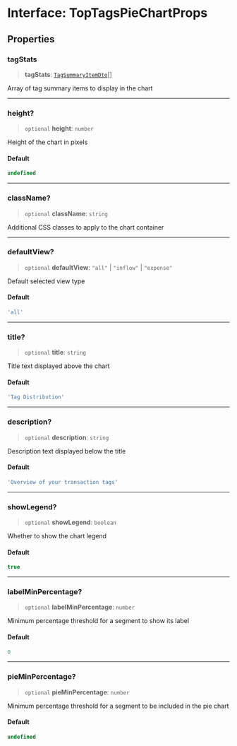 # Interface: TopTagsPieChartProps

## Properties

### tagStats

> **tagStats**: [`TagSummaryItemDto`](../type-aliases/TagSummaryItemDto.md)[]

Array of tag summary items to display in the chart

***

### height?

> `optional` **height**: `number`

Height of the chart in pixels

#### Default

```ts
undefined
```

***

### className?

> `optional` **className**: `string`

Additional CSS classes to apply to the chart container

***

### defaultView?

> `optional` **defaultView**: `"all"` \| `"inflow"` \| `"expense"`

Default selected view type

#### Default

```ts
'all'
```

***

### title?

> `optional` **title**: `string`

Title text displayed above the chart

#### Default

```ts
'Tag Distribution'
```

***

### description?

> `optional` **description**: `string`

Description text displayed below the title

#### Default

```ts
'Overview of your transaction tags'
```

***

### showLegend?

> `optional` **showLegend**: `boolean`

Whether to show the chart legend

#### Default

```ts
true
```

***

### labelMinPercentage?

> `optional` **labelMinPercentage**: `number`

Minimum percentage threshold for a segment to show its label

#### Default

```ts
0
```

***

### pieMinPercentage?

> `optional` **pieMinPercentage**: `number`

Minimum percentage threshold for a segment to be included in the pie chart

#### Default

```ts
undefined
```
